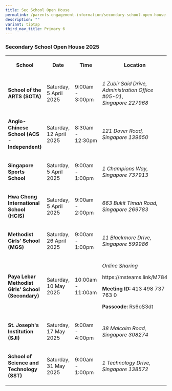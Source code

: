 ```yaml
---
title: Sec School Open House
permalink: /parents-engagement-information/secondary-school-open-house-2025/
description: ""
variant: tiptap
third_nav_title: Primary 6
---
```

<h3>Secondary School Open House 2025</h3>
<p></p>
<table style="minWidth: 125px">
<colgroup>
<col>
<col>
<col>
<col>
<col>
</colgroup>
<tbody>
<tr>
<th rowspan="1" colspan="1">
<p><strong>School</strong>
</p>
</th>
<th rowspan="1" colspan="1">
<p><strong>Date</strong>
</p>
</th>
<th rowspan="1" colspan="1">
<p><strong>Time</strong>
</p>
</th>
<th rowspan="1" colspan="1">
<p><strong>Location</strong>
</p>
</th>
<th rowspan="1" colspan="1">
<p><strong>Website</strong>
</p>
</th>
</tr>
<tr>
<td rowspan="1" colspan="1">
<p><strong>School of the ARTS (SOTA)</strong>
</p>
</td>
<td rowspan="1" colspan="1">
<p>Saturday, 5 April 2025</p>
<p></p>
</td>
<td rowspan="1" colspan="1">
<p>9:00am - 3:00pm</p>
</td>
<td rowspan="1" colspan="1">
<p><em>1 Zubir Said Drive, Administration Office #05-01,<br>Singapore 227968</em>
</p>
</td>
<td rowspan="1" colspan="1">
<p><a rel="noopener noreferrer nofollow" target="_blank">https://www.sota.edu.sg/whats-on/oh2025/</a>
</p>
</td>
</tr>
<tr>
<td rowspan="1" colspan="1">
<p><strong>Anglo-Chinese School (ACS -Independent)</strong>
</p>
</td>
<td rowspan="1" colspan="1">
<p>Saturday, 12 April 2025</p>
<p></p>
</td>
<td rowspan="1" colspan="1">
<p>8:30am - 12:30pm</p>
</td>
<td rowspan="1" colspan="1">
<p><em>121 Dover Road, Singapore 139650</em>
</p>
</td>
<td rowspan="1" colspan="1">
<p><a rel="noopener noreferrer nofollow" target="_blank">https://www.acsindep.moe.edu.sg</a>
</p>
</td>
</tr>
<tr>
<td rowspan="1" colspan="1">
<p><strong>Singapore Sports School</strong>
</p>
</td>
<td rowspan="1" colspan="1">
<p>Saturday, 5 April 2025</p>
<p></p>
</td>
<td rowspan="1" colspan="1">
<p>9:00am - 1:00pm</p>
</td>
<td rowspan="1" colspan="1">
<p><em>1 Champions Way, Singapore 737913</em>
</p>
</td>
<td rowspan="1" colspan="1">
<p><a rel="noopener noreferrer nofollow" target="_blank">https://www.sportsschool.edu.sg/</a>
</p>
</td>
</tr>
<tr>
<td rowspan="1" colspan="1">
<p><strong>Hwa Chong International School (HCIS)</strong>
</p>
</td>
<td rowspan="1" colspan="1">
<p>Saturday, 5 April 2025</p>
<p></p>
</td>
<td rowspan="1" colspan="1">
<p>9:00am - 2:00pm</p>
</td>
<td rowspan="1" colspan="1">
<p><em>663 Bukit Timah Road, Singapore 269783</em>
</p>
</td>
<td rowspan="1" colspan="1">
<p><a rel="noopener noreferrer nofollow" target="_blank">https://www.hcis.edu.sg/experiencehcis-open-house-2025/</a>
</p>
</td>
</tr>
<tr>
<td rowspan="1" colspan="1">
<p><strong>Methodist Girls’ School (MGS)</strong>
</p>
</td>
<td rowspan="1" colspan="1">
<p>Saturday, 26 April 2025</p>
</td>
<td rowspan="1" colspan="1">
<p>9:00am - 1:00pm</p>
</td>
<td rowspan="1" colspan="1">
<p><em>11 Blackmore Drive, Singapore 599986</em>
</p>
</td>
<td rowspan="1" colspan="1">
<p><a rel="noopener noreferrer nofollow" target="_blank">https://www.mgs.moe.edu.sg/news-and-events/mgsoh/</a>
</p>
</td>
</tr>
<tr>
<td rowspan="1" colspan="1">
<p><strong>Paya Lebar Methodist Girls’ School (Secondary)</strong>
</p>
</td>
<td rowspan="1" colspan="1">
<p>Saturday, 10 May 2025</p>
</td>
<td rowspan="1" colspan="1">
<p>10:00am - 11:00am</p>
</td>
<td rowspan="1" colspan="1">
<p><em>Online Sharing</em>
</p>
<p><a rel="noopener noreferrer nofollow" target="_blank">https://msteams.link/M784</a>
</p>
<p></p>
<p><strong>Meeting ID:</strong> 413 498 737 763 0</p>
<p><strong>Passcode:</strong> Rs6oS3dt</p>
</td>
<td rowspan="1" colspan="1">
<p><a href="https://www.plmgss.moe.edu.sg/about-us/school-admission/direct-school-admission-dsa-sec/" rel="noopener nofollow" target="_blank">https://www.plmgss.moe.edu.sg/about-us/school-admission/direct-school-admission-dsa-sec/</a>
</p>
</td>
</tr>
<tr>
<td rowspan="1" colspan="1">
<p><strong>St. Joseph's Institution (SJI)</strong>
</p>
</td>
<td rowspan="1" colspan="1">
<p>Saturday, 17 May 2025</p>
</td>
<td rowspan="1" colspan="1">
<p>9:00am - 4:00pm</p>
</td>
<td rowspan="1" colspan="1">
<p><em>38 Malcolm Road, Singapore 308274</em>
</p>
</td>
<td rowspan="1" colspan="1">
<p><a rel="noopener noreferrer nofollow" target="_blank">https://www.sji.edu.sg</a>
</p>
</td>
</tr>
<tr>
<td rowspan="1" colspan="1">
<p><strong>School of Science and Technology (SST)</strong>
</p>
</td>
<td rowspan="1" colspan="1">
<p>Saturday, 31 May 2025</p>
</td>
<td rowspan="1" colspan="1">
<p>9:00am - 1:00pm</p>
</td>
<td rowspan="1" colspan="1">
<p><em>1 Technology Drive, Singapore 138572</em>
</p>
</td>
<td rowspan="1" colspan="1">
<p><a href="https://sites.google.com/sst.edu.sg/2025sstopenhouse/" rel="noopener noreferrer nofollow" target="_blank">https://sites.google.com/sst.edu.sg/2025sstopenhouse/</a>
</p>
</td>
</tr>
</tbody>
</table>
<p></p>